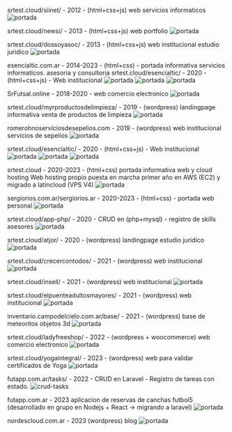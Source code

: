 srtest.cloud/siinet/ - 2012 - (html+css+js) web servicios informaticos
![portada](https://sergiorios.com.ar/img/portafolio/siinet.png)

srtest.cloud/newsi/ - 2013 - (html+css+js) web portfolio
![portada](https://sergiorios.com.ar/img/portafolio/newsi.png)

srtest.cloud/dossoyasoc/ - 2013 - (html+css+js) web institucional estudio juridico
![portada](https://sergiorios.com.ar/img/portafolio/dossoyasoc.png)

esencialtic.com.ar - 2014-2023 - (html+css) - portada informativa servicios informaticos. asesoria y consultoria
srtest.cloud/esencialtic/ - 2020 - (html+css+js) - Web institucional
![portada](https://sergiorios.com.ar/img/portafolio/esencialtic.png)
![portada](https://sergiorios.com.ar/img/portafolio/esencialtic2.png)
![portada](https://sergiorios.com.ar/img/portafolio/esencialtic3.png)

SrFutsal.online - 2018-2020 - web comercio electronico
![portada](https://sergiorios.com.ar/img/portafolio/srfutsal.png)

srtest.cloud/myrproductosdelimpieza/ - 2019 - (wordpress) landingpage informativa venta de productos de limpieza
![portada](https://sergiorios.com.ar/img/portafolio/myrproductosdelimpieza.png)

romerohnoserviciosdesepelios.com - 2019 - (wordpress) web institucional servicios de sepelios
![portada](https://sergiorios.com.ar/img/portafolio/romerohnoserviciosdesepelios.png)

srtest.cloud/esencialtic/ - 2020 - (html+css+js) - Web institucional
![portada](https://sergiorios.com.ar/img/portafolio/esencialtic.png)
![portada](https://sergiorios.com.ar/img/portafolio/esencialtic2.png)
![portada](https://sergiorios.com.ar/img/portafolio/esencialtic3.png)

srtest.cloud - 2020-2023 - (html+css) portada informativa web y cloud hosting
Web hosting propio puesta en marcha primer año en AWS (EC2) y migrado a latincloud (VPS V4)
![portada](https://sergiorios.com.ar/img/portafolio/srtest.png)

sergiorios.com.ar/sergiorios.ar - 2020-2023 - (html+css) - portada web personal
![portada](https://sergiorios.com.ar/img/portafolio/sergiorios.png)

srtest.cloud/app-php/ - 2020 - CRUD en (php+mysql) - registro de skills asesores
![portada](https://sergiorios.com.ar/img/portafolio/app-php.png)

srtest.cloud/atjor/ - 2020 - (wordpress) landingpage estudio juridico
![portada](https://sergiorios.com.ar/img/portafolio/atjor.png)

srtest.cloud/crecercontodos/ - 2021 - (wordpress) web institucional
![portada](https://sergiorios.com.ar/img/portafolio/crecercontodos.png)

srtest.cloud/insell/ - 2021 - (wordpress) web institucional
![portada](https://sergiorios.com.ar/img/portafolio/insell.png)

srtest.cloud/elpuenteadultosmayores/ - 2021 - (wordpress) web institucional
![portada](https://sergiorios.com.ar/img/portafolio/elpuente.png)

inventario.campodelcielo.com.ar/base/ - 2021 - (wordpress) base de meteoritos objetos 3d
![portada](https://sergiorios.com.ar/img/portafolio/campodelcielo.png)

srtest.cloud/ladyfreeshop/ - 2022 - (wordpress + woocommerce) web comercio electronico
![portada](https://sergiorios.com.ar/img/portafolio/ladyfreeshop.png)

srtest.cloud/yogaintegral/ - 2023 - (wordpress) web para validar certificados de Yoga
![portada](https://sergiorios.com.ar/img/portafolio/yogaintegral.png)

futapp.com.ar/tasks/ - 2022 - CRUD en Laravel - Registro de tareas con estado.
![crud-tasks](https://sergiorios.com.ar/img/portafolio/crud-tareas.png)

futapp.com.ar - 2023 aplicacion de reservas de canchas futbol5
(desarrollado en grupo en Nodejs + React -> migrando a laravel)
![portada](https://sergiorios.com.ar/img/portafolio/futapp.png)

nordescloud.com.ar - 2023 (wordpress) blog
![portada](https://sergiorios.com.ar/img/portafolio/nordescloud.png)












